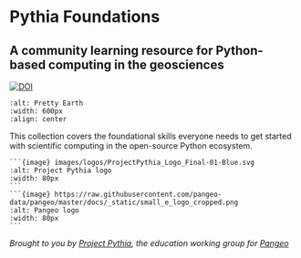 # Pythia Foundations

## A community learning resource for Python-based computing in the geosciences

[![DOI](https://zenodo.org/badge/338145160.svg)](https://zenodo.org/badge/latestdoi/338145160)

```{image} images/pretty-earth.png
:alt: Pretty Earth
:width: 600px
:align: center
```

This collection covers the foundational skills everyone needs to get started with scientific computing in the open-source Python ecosystem.

````{grid} 2 2 2 2
```{image} images/logos/ProjectPythia_Logo_Final-01-Blue.svg
:alt: Project Pythia logo
:width: 80px
```
```{image} https://raw.githubusercontent.com/pangeo-data/pangeo/master/docs/_static/small_e_logo_cropped.png
:alt: Pangeo logo
:width: 80px
```
````
_Brought to you by [Project Pythia](https://projectpythia.org), the education working group for [Pangeo](https://pangeo.io)_

